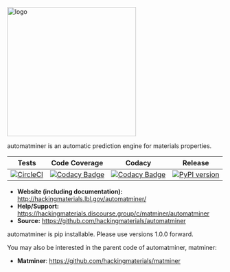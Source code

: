<img src="./docs/source/_static/logo_lowres.png" alt="logo" width="300"/>

automatminer is an automatic prediction engine for materials properties.

| Tests  |   Code Coverage   |  Codacy | Release |
|:----------:|:-------------:|:------:|:------:|
| [![CircleCI](https://img.shields.io/circleci/project/github/hackingmaterials/automatminer/master.svg)](https://circleci.com/gh/hackingmaterials/automatminer) | [![Codacy Badge](https://img.shields.io/codacy/coverage/aa63dd7aa85e480bbe0e924a02ad1540.svg?colorB=brightgreen)](https://www.codacy.com/app/ardunn/automatminer) | [![Codacy Badge](https://img.shields.io/codacy/grade/aa63dd7aa85e480bbe0e924a02ad1540.svg)](https://www.codacy.com/app/ardunn/automatminer) | [![PyPI version](https://img.shields.io/pypi/v/automatminer.svg?colorB=blue)](https://pypi.org/project/automatminer/) |

- **Website (including documentation):** <http://hackingmaterials.lbl.gov/automatminer/>
- **Help/Support:** https://hackingmaterials.discourse.group/c/matminer/automatminer
- **Source:** <https://github.com/hackingmaterials/automatminer>

automatminer is pip installable. Please use versions 1.0.0 forward.

You may also be interested in the parent code of automatminer, matminer:
- **Matminer**: <https://github.com/hackingmaterials/matminer>
